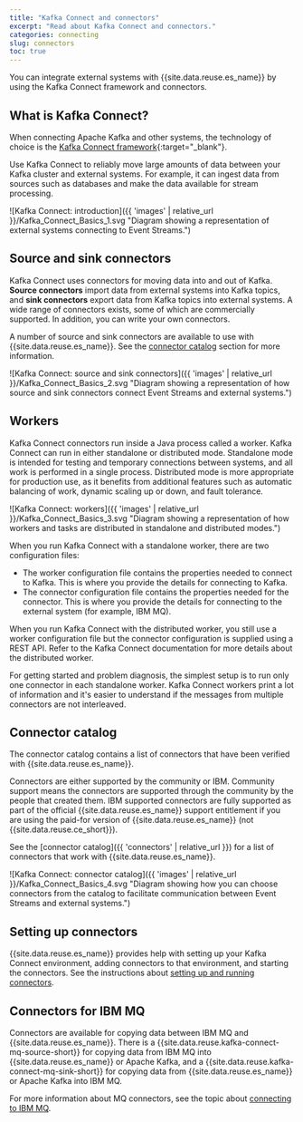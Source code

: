 ```yaml
---
title: "Kafka Connect and connectors"
excerpt: "Read about Kafka Connect and connectors."
categories: connecting
slug: connectors
toc: true
---
```


You can integrate external systems with {{site.data.reuse.es_name}} by using the Kafka Connect framework and connectors.


## What is Kafka Connect?

When connecting Apache Kafka and other systems, the technology of choice is the [Kafka Connect framework](https://kafka.apache.org/26/documentation/#connect){:target="_blank"}.

Use Kafka Connect to reliably move large amounts of data between your Kafka cluster and external systems. For example, it can ingest data from sources such as databases and make the data available for stream processing.

![Kafka Connect: introduction]({{ 'images' | relative_url }}/Kafka_Connect_Basics_1.svg "Diagram showing a representation of external systems connecting to Event Streams.")

## Source and sink connectors

Kafka Connect uses connectors for moving data into and out of Kafka. **Source connectors** import data from external systems into Kafka topics, and **sink connectors** export data from Kafka topics into external systems. A wide range of connectors exists, some of which are commercially supported. In addition, you can write your own connectors.

A number of source and sink connectors are available to use with {{site.data.reuse.es_name}}. See the [connector catalog](#connector-catalog) section for more information.

![Kafka Connect: source and sink connectors]({{ 'images' | relative_url }}/Kafka_Connect_Basics_2.svg "Diagram showing a representation of how source and sink connectors connect Event Streams and external systems.")

## Workers

Kafka Connect connectors run inside a Java process called a worker. Kafka Connect can run in either standalone or distributed mode. Standalone mode is intended for testing and temporary connections between systems, and all work is performed in a single process. Distributed mode is more appropriate for production use, as it benefits from additional features such as automatic balancing of work, dynamic scaling up or down, and fault tolerance.

![Kafka Connect: workers]({{ 'images' | relative_url }}/Kafka_Connect_Basics_3.svg "Diagram showing a representation of how workers and tasks are distributed in standalone and distributed modes.")

When you run Kafka Connect with a standalone worker, there are two configuration files:
* The worker configuration file contains the properties needed to connect to Kafka. This is where you provide the details for connecting to Kafka.
* The connector configuration file contains the properties needed for the connector. This is where you provide the details for connecting to the external system (for example, IBM MQ).

When you run Kafka Connect with the distributed worker, you still use a worker configuration file but the connector configuration is supplied using a REST API. Refer to the Kafka Connect documentation for more details about the distributed worker.

For getting started and problem diagnosis, the simplest setup is to run only one connector in each standalone worker. Kafka Connect workers print a lot of information and it's easier to understand if the messages from multiple connectors are not interleaved.

## Connector catalog

The connector catalog contains a list of connectors that have been verified with {{site.data.reuse.es_name}}.

Connectors are either supported by the community or IBM. Community support means the connectors are supported through the community by the people that created them. IBM supported connectors are fully supported as part of the official {{site.data.reuse.es_name}} support entitlement if you are using the paid-for version of {{site.data.reuse.es_name}} (not {{site.data.reuse.ce_short}}).

See the [connector catalog]({{ 'connectors' | relative_url }}) for a list of connectors that work with {{site.data.reuse.es_name}}.

![Kafka Connect: connector catalog]({{ 'images' | relative_url }}/Kafka_Connect_Basics_4.svg "Diagram showing how you can choose connectors from the catalog to facilitate communication between Event Streams and external systems.")

## Setting up connectors

{{site.data.reuse.es_name}} provides help with setting up your Kafka Connect environment, adding connectors to that environment, and starting the connectors. See the instructions about [setting up and running connectors](../setting-up-connectors/).

## Connectors for IBM MQ

Connectors are available for copying data between IBM MQ and {{site.data.reuse.es_name}}. There is a {{site.data.reuse.kafka-connect-mq-source-short}} for copying data from IBM MQ into {{site.data.reuse.es_name}} or Apache Kafka, and a {{site.data.reuse.kafka-connect-mq-sink-short}} for copying data from {{site.data.reuse.es_name}} or Apache Kafka into IBM MQ.

For more information about MQ connectors, see the topic about [connecting to IBM MQ](../mq/).
